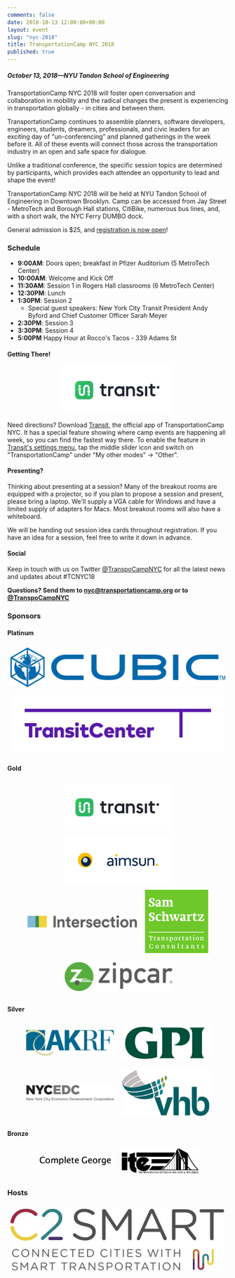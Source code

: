 ```yaml
---
comments: false
date: 2018-10-13 12:00:00+00:00
layout: event
slug: "nyc-2018"
title: TransportationCamp NYC 2018
published: true
---
```

##### October 13, 2018—NYU Tandon School of Engineering

<!--- ## Joining us today? View the board online at [bit.ly/tcnyc18](https://bit.ly/tcnyc18)! --->

TransportationCamp NYC 2018 will foster open conversation and collaboration in mobility and the radical changes the present is experiencing in transportation globally - in cities and between them.

TransportationCamp continues to assemble planners, software developers, engineers, students, dreamers, professionals, and civic leaders for an exciting day of "un-conferencing” and planned gatherings in the week before it. All of these events will connect those across the transportation industry in an open and safe space for dialogue.

Unlike a traditional conference, the specific session topics are determined by participants, which provides each attendee an opportunity to lead and shape the event!

TransportationCamp NYC 2018 will be held at NYU Tandon School of Engineering in Downtown Brooklyn. Camp can be accessed from Jay Street - MetroTech and Borough Hall stations, CitiBike, numerous bus lines, and, with a short walk, the NYC Ferry DUMBO dock.

General admission is $25, and [registration is now open](https://www.eventbrite.com/e/transportationcamp-nyc-2018-registration-49533901232)!

### Schedule

* **9:00AM**: Doors open; breakfast in Pfizer Auditorium (5 MetroTech Center)
* **10:00AM**: Welcome and Kick Off
* **11:30AM**: Session 1 in Rogers Hall classrooms (6 MetroTech Center)
* **12:30PM**: Lunch
* **1:30PM**: Session 2
    * Special guest speakers: New York City Transit President Andy Byford and Chief Customer Officer Sarah Meyer
* **2:30PM**: Session 3
* **3:30PM**: Session 4
* **5:00PM** Happy Hour at Rocco's Tacos - 339 Adams St

#### Getting There!

<p style="text-align: center;"><img src="sponsors/special/TRANSIT.png" style="max-width: 50%;"/></p>

Need directions? Download [Transit](https://transit.app/), the official app of TransportationCamp NYC. It has a special feature showing where camp events are happening all week, so you can find the fastest way there. To enable the feature in [Transit's settings menu](https://transit.helpscoutdocs.com/article/23-options-menu), tap the middle slider icon and switch on "TransportationCamp" under "My other modes" -> "Other".

#### Presenting?

Thinking about presenting at a session? Many of the breakout rooms are equipped with a projector, so if you plan to propose a session and present, please bring a laptop. We'll supply a VGA cable for Windows and have a limited supply of adapters for Macs. Most breakout rooms will also have a whiteboard.

We will be handing out session idea cards throughout registration. If you have an idea for a session, feel free to write it down in advance.

#### Social

Keep in touch with us on Twitter [@TranspoCampNYC](https://twitter.com/transpocampnyc) for all the latest news and updates about #TCNYC18 

**Questions? Send them to [nyc@transportationcamp.org](mailto:nyc@transportationcamp.org) or to [@TranspoCampNYC](https://twitter.com/transpocampnyc)**

### Sponsors


#### Platinum

<div class="sponsors platinum">
<div class="sponsor"><a href="https://www.cubic.com/Transportation"><img src="sponsors/platinum/cubic.jpg" alt="Cubic"></a></div>
<div class="sponsor"><a href="http://transitcenter.org/"><img src="sponsors/platinum/transitcenter.png" alt="TransitCenter"></a></div>
</div>

#### Gold

<div class="sponsors gold">
<div class="sponsor"><a href="http://transit.app/"><img src="sponsors/special/TRANSIT.png" alt="Transit"></a></div>
<div class="sponsor"><a href="https://www.aimsun.com/"><img src="sponsors/gold/aimsun.jpg" alt="Aimsun"></a></div>
<div class="sponsor"><a href="https://www.intersection.com/"><img src="sponsors/gold/intersection.png" alt="Intersection"></a></div>
<div class="sponsor"><a href="http://samschwartz.com/"><img src="sponsors/gold/samschwartz.jpg" alt="Sam Schwartz Engineering"></a></div>
<div class="sponsor"><a href="https://www.zipcar.com/"><img src="sponsors/gold/zipcar.png" alt="Zipcar"></a></div>
</div>

#### Silver

<div class="sponsors silver">
<div class="sponsor"><a href="https://www.akrf.com/"><img src="sponsors/silver/akrf.jpg" alt="AKRF, Inc."></a></div>
<div class="sponsor"><a href="http://www.gpinet.com/"><img src="sponsors/silver/gpi.jpg" alt="GPI"></a></div>
<div class="sponsor"><a href="https://www.nycedc.com/"><img src="sponsors/silver/nycedc.jpg" alt="NYCEDC"></a></div>
<div class="sponsor"><a href="https://www.vhb.com/Pages/home.aspx"><img src="sponsors/silver/vhb.jpg" alt="VHB"></a></div>
</div>

#### Bronze

<div class="sponsors bronze">
<div class="sponsor"><a href="https://completegeorge.org/"><img src="sponsors/bronze/completegeorge.png" alt="Complete George"></a></div>
<div class="sponsor"><a href="https://ite-metsection.org/"><img src="sponsors/bronze/ite.png" alt="ITE Met Section"></a></div>
</div>

### Hosts

<div class="sponsors">
<div class="sponsor"><a href="http://c2smart.engineering.nyu.edu/"><img src="hosts/c2smart.jpg" alt="Connected Cities for Smart Mobility toward Accessible and Resilient Transportation (C2SMART)"></a></div>
</div>

<style type="text/css">
.sponsors {
  text-align: center;
}

.sponsor {
  display: inline-block;
  padding: 0.5em;
  vertical-align: middle;
}

.platinum .sponsor {
  max-width: 600px;
}

.gold .sponsor {
  max-width: 250px;
}

.silver .sponsor {
  max-width: 200px;
}

.bronze .sponsor {
  max-width: 175px;
}
</style>
